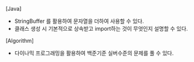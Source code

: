 [Java]
- StringBuffer 를 활용하여 문자열을 더하여 사용할 수 있다.
- 클래스 생성 시 기본적으로 상속받고 import하는 것이 무엇인지 설명할 수 있다.

[Algorithm]
- 다이나믹 프로그래밍을 활용하여 백준기준 실버수준의 문제를 풀 수 있다.
